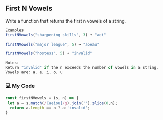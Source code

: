 ## First N Vowels

Write a function that returns the first n vowels of a string.
```js
Examples
firstNVowels("sharpening skills", 3) ➞ "aei"

firstNVowels("major league", 5) ➞ "aoeau"

firstNVowels("hostess", 5) ➞ "invalid"

Notes:
Return "invalid" if the n exceeds the number of vowels in a string.
Vowels are: a, e, i, o, u
```
### :computer: My Code
```js
const firstNVowels = (s, n) => {
 let a = s.match(/[aeiou]/g).join('').slice(0,n);
  return a.length == n ? a:'invalid';
}
```

